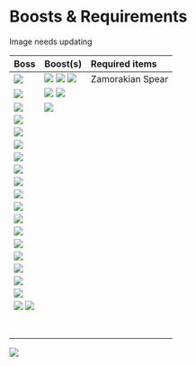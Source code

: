 # Boosts & Requirements

Image needs updating 

| Boss | Boost\(s\) | Required items |
| :--- | :--- | :--- |
|  ![](../.gitbook/assets/corp.png)  | ![](../.gitbook/assets/dwh.png) ![](../.gitbook/assets/bgs.png) ![](../.gitbook/assets/pool.png)  | Zamorakian Spear |
| ![](../.gitbook/assets/kq.png)  |    ![](../.gitbook/assets/dwh.png) ![](../.gitbook/assets/pool.png)  |  |
| ![](../.gitbook/assets/kril.png)  | ![](../.gitbook/assets/dwh.png)  |  |
| ![](../.gitbook/assets/kree.png)  |  |  |
| ![](../.gitbook/assets/zily.png)  |  |  |
| ![](../.gitbook/assets/graador.png)  |  |  |
| ![](../.gitbook/assets/lizardman_shaman.png)  |  |  |
|  ![](../.gitbook/assets/prime.png)  |  |  |
| ![](../.gitbook/assets/rex.png)  |  |  |
| ![](../.gitbook/assets/supreme.png)  |  |  |
| ![](../.gitbook/assets/cerb.png)  |  |  |
| ![](../.gitbook/assets/mole.png)  |  |  |
| ![](../.gitbook/assets/vorkath.png)  |  |  |
| ![](../.gitbook/assets/zulrah.png)  |  |  |
| ![](../.gitbook/assets/callisto.png)  |  |  |
| ![](../.gitbook/assets/vetion.png)  |  |  |
| ![](../.gitbook/assets/venenatis.png)  |  |  |
| ![](../.gitbook/assets/kbd.png)  |  |  |
| ![](../.gitbook/assets/verac.png) ![](../.gitbook/assets/guthan.png)  |  |  |
|  |  |  |
|  |  |  |
|  |  |  |
|  |  |  |
|  |  |  |
|  |  |  |
|  |  |  |

![](../.gitbook/assets/image%20%282%29.png)



